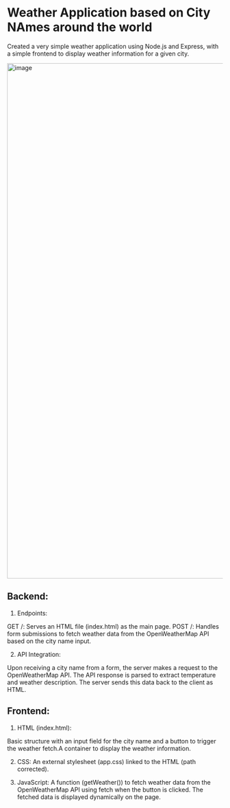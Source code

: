 # Weather Application based on City NAmes around the world

Created a very simple weather application using Node.js and Express, with a simple frontend to display weather information for a given city.

<img width="1200" alt="image" src="https://github.com/arshiya19/weather_app/assets/72481315/49baad9c-4c2b-410f-a5fb-62592e88b197">


## Backend:

1. Endpoints:

GET /: Serves an HTML file (index.html) as the main page.
POST /: Handles form submissions to fetch weather data from the OpenWeatherMap API based on the city name input.

2. API Integration:

Upon receiving a city name from a form, the server makes a request to the OpenWeatherMap API.
The API response is parsed to extract temperature and weather description.
The server sends this data back to the client as HTML.

## Frontend:
1. HTML (index.html):

Basic structure with an input field for the city name and a button to trigger the weather fetch.A container to display the weather information.

2. CSS:
An external stylesheet (app.css) linked to the HTML (path corrected).

3. JavaScript:
A function (getWeather()) to fetch weather data from the OpenWeatherMap API using fetch when the button is clicked.
The fetched data is displayed dynamically on the page.




